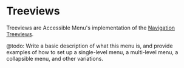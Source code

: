 # Treeviews

Treeviews are Accessible Menu's implementation of the [Navigation Treeviews](https://www.w3.org/WAI/ARIA/apg/patterns/treeview/examples/treeview-navigation/).

@todo: Write a basic description of what this menu is, and provide examples of how to set up a single-level menu, a multi-level menu, a collapsible menu, and other variations.
